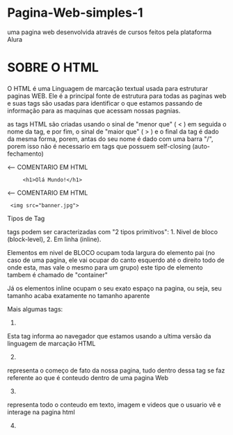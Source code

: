 # Pagina-Web-simples-1
uma pagina web desenvolvida através de cursos feitos pela plataforma Alura


###
# SOBRE O HTML
###

O HTML é uma Linguagem de marcação textual usada para estruturar paginas WEB. Ele é a principal fonte de estrutura para todas as paginas web e suas tags são usadas para identificar o que estamos passando de informação para as maquinas que acessam nossas pagnias.

as tags HTML são criadas usando o sinal de "menor que" ( < ) em seguida o nome da tag, e por fim, o sinal de "maior que" ( > ) e o final da tag é dado da mesma forma, porem, antas do seu nome é dado com uma barra "/", porem isso não é necessario em tags que possuem self-closing (auto-fechamento)

 <!--Tag que precisa de fechamento--> <-- COMENTARIO EM HTML
     
         <h1>Olá Mundo!</h1>

 <!--Tag de auto fechamento--> <-- COMENTARIO EM HTML
    
     <img src="banner.jpg">

Tipos de Tag

tags podem ser caracterizadas com "2 tipos primitivos": 1. Nivel de bloco (block-level), 2. Em linha (inline). 

Elementos em nivel de BLOCO ocupam toda largura do elemento pai (no caso de uma pagina, ele vai ocupar do canto esquerdo até o direito todo de onde esta, mas vale o mesmo para um grupo) este tipo de elemento tambem é chamado de "container"

Já os elementos inline ocupam o seu exato espaço na pagina, ou seja, seu tamanho acaba exatamente no tamanho aparente

Mais algumas tags: 

1. <!DOCTYPE html>
Esta tag informa ao navegador que estamos usando a ultima versão da linguagem de marcação HTML

2. <html>
representa o começo de fato da nossa pagina, tudo dentro dessa tag se faz referente ao que é conteudo dentro de uma pagina Web

3. <body>
representa todo o conteudo em texto, imagem e videos que o usuario vê e interage na pagina html

4. <script>
Este elemento diz respeito a um arquivo script que possa estar dentro do nosso projeto, é passado para ele o local desse script usando o método SRC

5. <head>
Informações que o documento passa ao navegador para serem interpretadas, como por exemplo titulo, links, imagem da folha, link para o CSS de estilo

6. <meta>
Define os metadados ou seja, informações do documento HTML como dito acima

7. <link>
É uma tag vazia, que contem apenas atributos que fazem relação com documentos HTML como recursos externos, é comum ser usado para vincular uma folha de estilo externa, tambem é usada para definir o favico da pagina (icone do navegador)

8. <style>
é usado para declarar o estilo (CSS) de um documento

Falando de TAGS, Temos tambem as TAGS semânticas, são tags que possuem um significado que trazem sentido a uma pagina HTML, organizando tudo de forma que quem vê, entenda a organização dos itens. Por exemplo: usar a tag: <header> para cabeçalhos, ou indicar que o texto é um paragrafo usando o <p>.

algumas das tags Semânticas são:

1. <header>
É usaado para o cabeçalho da pagina, tudo referente ao cabeçalho pode ser colocado nele

2. <main>
É usado para identificar onde fica o conteudo principal da pagina em questão, ou seja, todo o conteudo principal

3. <footer>
É usado para identificar o rodapé de sua pagina web, assim como o cabeçalho. Geralmente é usado para colocar a marca registrada do criador da pagina.

4. <section>
Pode ser entendida como um conjunto de informações que se relacionam, formando uma sessão dentro de seu documento HTML.

5. <article>
Funciona da mesma forma que uma section.

6. <container>
Funciona da mesma forma que um article

7. <aside>
usada para colocar informações ao canto esquerdo da pagina em forma de um container, sem atrapalhar os headers nem as sections

8. <nav>
Identifica a barra de navegação da pagina Web, ela vai ficar presa no teto da pagina, mesmo dando scroll ela vai se manter no mesmo local

9. <ol>
A lista Ordenada, (<ol>) é usada para declarar uma lista de itens onde sua ordem importa para rodar o processamento.

10. <ul>
Unordered List, ou lista não ordenada, é o mesmo que uma lista ordenada, porem, a ordem dos objetos não importa nesse caso

11. <li>
Representa um item da lista, que deve ser colocada em uma <ol> ou <ul>


Tags sem semântica

as tags que não possuem semantica não entregam significado ao texto em questão, elas são para fins de separação e estilização dos objetos.

1. <div>
Usado para criar uma "caixa de itens" dividindo os itens de sua pagina HTML por sessões para que não sejam perdidos

2. <span>
Serve para adicionarmos estilo a um trecho especifico de texto dentro de nosso documento HTML, sem necessidade de modificar milhares de coisas

3. <b>
Mesma função do span, a diferença é que o <b> deixa o texto em negrito

4. <i>
deixa o texto em questão em italico



















